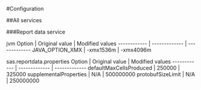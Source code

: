 #Configuration

##All services

###Report data service

jvm
Option | Original value | Modified values
------------ | ------------- | -------------
JAVA_OPTION_XMX | -xmx1536m | -xmx4096m


sas.reportdata.properties
Option | Original value | Modified values
------------ | ------------- | -------------
defaultMaxCellsProduced | 250000 | 325000
supplementalProperties | N/A | 500000000
protobufSizeLimit | N/A | 250000000
